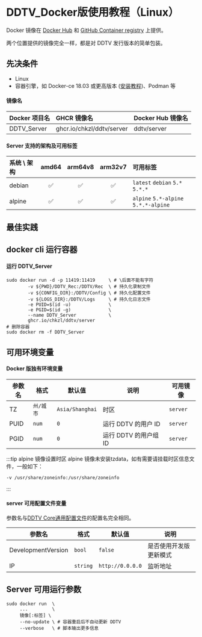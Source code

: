 # DDTV_Docker版使用教程（Linux）

Docker 镜像在 [Docker Hub](https://hub.docker.com/u/ddtv) 和 [GitHub Container registry](https://github.com/CHKZL?tab=packages&repo_name=DDTV) 上提供。

两个位置提供的镜像完全一样，都是对 DDTV 发行版本的简单包装。

## 先决条件
  - Linux
  - 容器引擎，如 Docker-ce 18.03 或更高版本 ([安装教程](https://mirrors.tuna.tsinghua.edu.cn/help/docker-ce/))、Podman 等

#### 镜像名

| Docker 项目名 | GHCR 镜像名 | Docker Hub 镜像名 |
| :---- | :---- | :---- |
| DDTV_Server | ghcr.io/chkzl/ddtv/server | ddtv/server |

#### Server 支持的架构及可用标签

| 系统 \ 架构 | amd64 | arm64v8 | arm32v7 | 可用标签 |
| :---- | :----: | :----: | :----: | :---- |
| debian | ✅ | ✅ | ✅ | `latest` `debian` `5.*` `5.*.*` |
| alpine | ✅ | ✅ | ✅ | `alpine` `5.*-alpine` `5.*.*-alpine` |

## 最佳实践

## docker cli 运行容器

#### 运行 DDTV_Server

```shell
sudo docker run -d -p 11419:11419     \ # \后面不能有字符
        -v ${PWD}/DDTV_Rec:/DDTV/Rec  \ # 持久化录制文件
        -v ${CONFIG_DIR}:/DDTV/Config \ # 持久化配置文件
        -v ${LOGS_DIR}:/DDTV/Logs     \ # 持久化日志文件
        -e PUID=$(id -u)              \
        -e PGID=$(id -g)              \
        --name DDTV_Server            \
        ghcr.io/chkzl/ddtv/server
# 删除容器
sudo docker rm -f DDTV_Server
```

## 可用环境变量

#### Docker 版独有环境变量

| 参数名 | 格式 | 默认值 | 说明 | 可用镜像 |
| ---- | ---- | ---- | ---- | ---- |
| TZ | `州/城市` | `Asia/Shanghai` | 时区 | `server` |
| PUID | `num` | `0` | 运行 DDTV 的用户 ID | `server` |
| PGID | `num` | `0` | 运行 DDTV 的用户组 ID | `server` |

:::tip alpine 镜像设置时区
alpine 镜像未安装tzdata，如有需要请挂载时区信息文件，一般如下：
```
-v /usr/share/zoneinfo:/usr/share/zoneinfo
```
:::

#### server 可用配置文件变量

参数名与[DDTV Core通用配置文件](/config/DDTV_Config.html)的配置名完全相同。

| 参数名 | 格式 | 默认值 | 说明 |
| ---- | ---- | ---- | ---- |
| DevelopmentVersion | `bool` | `false` | 是否使用开发版更新模式 |
| IP | `string` | `http://0.0.0.0` | 监听地址 |

## Server 可用运行参数

```shell
sudo docker run  \
     ...         \
     镜像[:标签] \
     --no-update \ # 容器重启后不自动更新 DDTV
     --verbose   \ # 脚本输出更多信息
```
